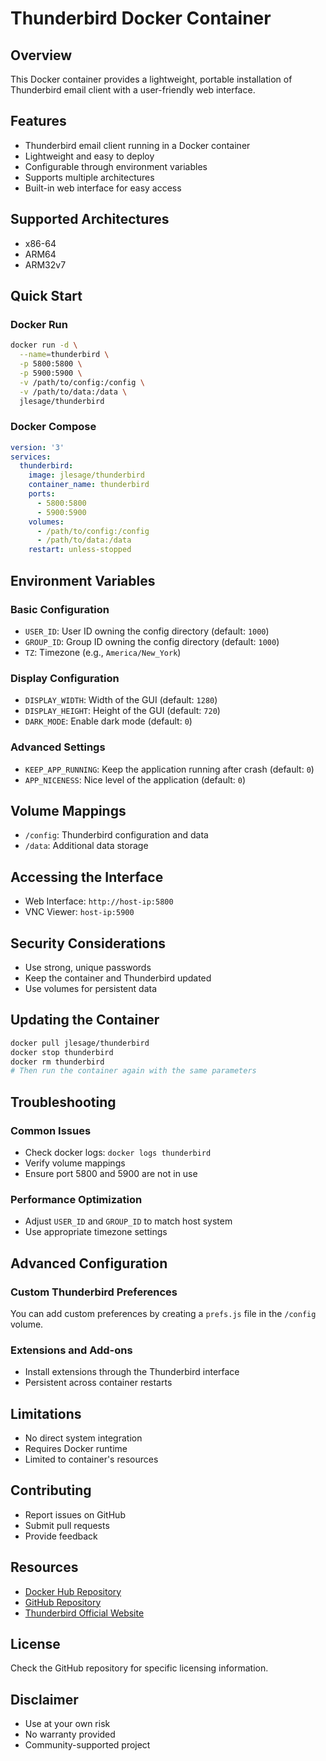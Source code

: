 # Thunderbird Docker Container

## Overview
This Docker container provides a lightweight, portable installation of Thunderbird email client with a user-friendly web interface.

## Features
- Thunderbird email client running in a Docker container
- Lightweight and easy to deploy
- Configurable through environment variables
- Supports multiple architectures
- Built-in web interface for easy access

## Supported Architectures
- x86-64
- ARM64
- ARM32v7

## Quick Start

### Docker Run
```bash
docker run -d \
  --name=thunderbird \
  -p 5800:5800 \
  -p 5900:5900 \
  -v /path/to/config:/config \
  -v /path/to/data:/data \
  jlesage/thunderbird
```

### Docker Compose
```yaml
version: '3'
services:
  thunderbird:
    image: jlesage/thunderbird
    container_name: thunderbird
    ports:
      - 5800:5800
      - 5900:5900
    volumes:
      - /path/to/config:/config
      - /path/to/data:/data
    restart: unless-stopped
```

## Environment Variables

### Basic Configuration
- `USER_ID`: User ID owning the config directory (default: `1000`)
- `GROUP_ID`: Group ID owning the config directory (default: `1000`)
- `TZ`: Timezone (e.g., `America/New_York`)

### Display Configuration
- `DISPLAY_WIDTH`: Width of the GUI (default: `1280`)
- `DISPLAY_HEIGHT`: Height of the GUI (default: `720`)
- `DARK_MODE`: Enable dark mode (default: `0`)

### Advanced Settings
- `KEEP_APP_RUNNING`: Keep the application running after crash (default: `0`)
- `APP_NICENESS`: Nice level of the application (default: `0`)

## Volume Mappings
- `/config`: Thunderbird configuration and data
- `/data`: Additional data storage

## Accessing the Interface
- Web Interface: `http://host-ip:5800`
- VNC Viewer: `host-ip:5900`

## Security Considerations
- Use strong, unique passwords
- Keep the container and Thunderbird updated
- Use volumes for persistent data

## Updating the Container
```bash
docker pull jlesage/thunderbird
docker stop thunderbird
docker rm thunderbird
# Then run the container again with the same parameters
```

## Troubleshooting

### Common Issues
- Check docker logs: `docker logs thunderbird`
- Verify volume mappings
- Ensure port 5800 and 5900 are not in use

### Performance Optimization
- Adjust `USER_ID` and `GROUP_ID` to match host system
- Use appropriate timezone settings

## Advanced Configuration

### Custom Thunderbird Preferences
You can add custom preferences by creating a `prefs.js` file in the `/config` volume.

### Extensions and Add-ons
- Install extensions through the Thunderbird interface
- Persistent across container restarts

## Limitations
- No direct system integration
- Requires Docker runtime
- Limited to container's resources

## Contributing
- Report issues on GitHub
- Submit pull requests
- Provide feedback

## Resources
- [Docker Hub Repository](https://hub.docker.com/r/jlesage/thunderbird)
- [GitHub Repository](https://github.com/jlesage/docker-thunderbird)
- [Thunderbird Official Website](https://www.thunderbird.net/)

## License
Check the GitHub repository for specific licensing information.

## Disclaimer
- Use at your own risk
- No warranty provided
- Community-supported project